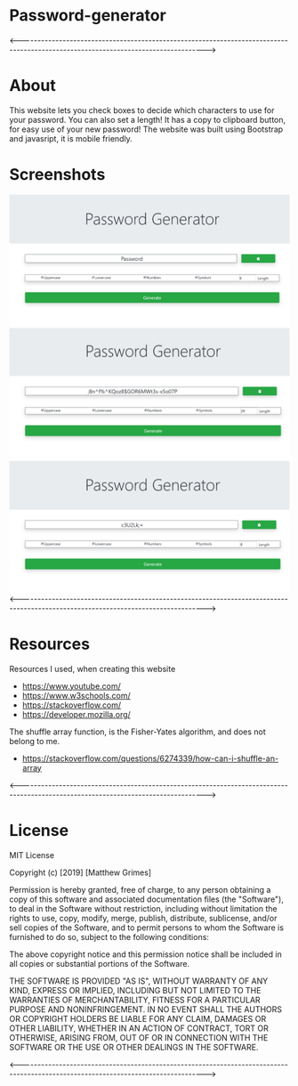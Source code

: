 # Password-generator

<---------------------------------------------------------------------------------------------------------------------------------->

# About

This website lets you check boxes to decide which characters to use for your password. You can also set a length! It has a copy to clipboard button, for easy use of your new password! The website was built using Bootstrap and javasript, it is mobile friendly.

# Screenshots

![image](https://github.com/Matthewlgrimes94/Password-generator/blob/master/assets/screenshots/Screenshot%20(7).png)
![image](https://github.com/Matthewlgrimes94/Password-generator/blob/master/assets/screenshots/Screenshot%20(8).png)
![image](https://github.com/Matthewlgrimes94/Password-generator/blob/master/assets/screenshots/Screenshot%20(9).png)
<---------------------------------------------------------------------------------------------------------------------------------->

# Resources

Resources I used, when creating this website

* https://www.youtube.com/
* https://www.w3schools.com/
* https://stackoverflow.com/
* https://developer.mozilla.org/

The shuffle array function, is the Fisher-Yates algorithm, and does not belong to me.
* https://stackoverflow.com/questions/6274339/how-can-i-shuffle-an-array

<---------------------------------------------------------------------------------------------------------------------------------->

# License

MIT License

Copyright (c) [2019] [Matthew Grimes]

Permission is hereby granted, free of charge, to any person obtaining a copy
of this software and associated documentation files (the "Software"), to deal
in the Software without restriction, including without limitation the rights
to use, copy, modify, merge, publish, distribute, sublicense, and/or sell
copies of the Software, and to permit persons to whom the Software is
furnished to do so, subject to the following conditions:

The above copyright notice and this permission notice shall be included in all
copies or substantial portions of the Software.

THE SOFTWARE IS PROVIDED "AS IS", WITHOUT WARRANTY OF ANY KIND, EXPRESS OR
IMPLIED, INCLUDING BUT NOT LIMITED TO THE WARRANTIES OF MERCHANTABILITY,
FITNESS FOR A PARTICULAR PURPOSE AND NONINFRINGEMENT. IN NO EVENT SHALL THE
AUTHORS OR COPYRIGHT HOLDERS BE LIABLE FOR ANY CLAIM, DAMAGES OR OTHER
LIABILITY, WHETHER IN AN ACTION OF CONTRACT, TORT OR OTHERWISE, ARISING FROM,
OUT OF OR IN CONNECTION WITH THE SOFTWARE OR THE USE OR OTHER DEALINGS IN THE
SOFTWARE.

<---------------------------------------------------------------------------------------------------------------------------------->

